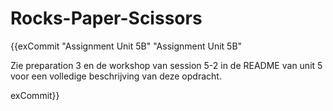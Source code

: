 # Rocks-Paper-Scissors

{{exCommit "Assignment Unit 5B" "Assignment Unit 5B"

Zie preparation 3 en de workshop van session 5-2 in de README van unit 5 voor een volledige beschrijving van deze opdracht.

exCommit}}